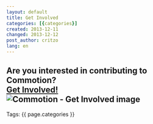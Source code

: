 ```yaml
---
layout: default
title: Get Involved
categories: [{categories}]
created: 2013-12-11
changed: 2013-12-12
post_author: critzo
lang: en
---
```

  <div style="width:100%; margin: 0 auto;">
<h2 class="rtecenter">Are you interested in contributing to Commotion?<br />
<a href="/docs/get-involved">Get Involved!</a><br />
<img src="/files/styles/large/public/get_involved_drop_100x100.png" alt="Commotion - Get Involved image"/></h2>
</div>
 <div class="tags">Tags: {{ page.categories }}</div>